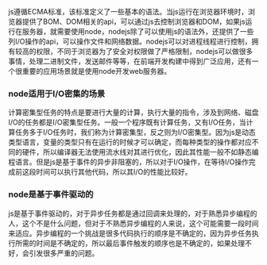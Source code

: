 js遵循ECMA标准，该标准定义了一些基本的语法。当js运行在浏览器环境时，浏览器提供了BOM、DOM相关的api，可以通过js去控制浏览器和DOM，如果js运行在服务器，就需要使用node，nodejs除了可以使用js的语法外，还提供了一些列I/O操作的api，可以操作文件和网络数据。nodejs可以对进程线程进行控制，拥有较高的权限，不同于浏览器为了安全对权限做了严格限制，nodejs可以做很多事情，处理二进制文件，发送邮件等等，在前端开发构建中得到广泛应用，还有一个很重要的应用场景就是使用node开发web服务器。

### node适用于I/O密集的场景
计算密集型任务的特点是要进行大量的计算，执行大量的指令，涉及到网络、磁盘I/O的任务都是I/O密集型任务。一般一个程序既有计算任务，又有I/O任务，当计算任务多于I/O任务时，我们称为计算密集型，反之则为I/O密集型。因为js是动态类型语言，变量的类型只有在运行的时候才可以确定，而每种类型的操作都对应不同的硬件，所以编译器无法使用流水线对其进行优化，因此其性能一般不如静态编程语言。但是js是基于事件的异步非阻塞的，所以对于I/O操作，在等待I/O操作完成前这段时间可以执行其他代码，所以其I/O的性能比较好。

### node是基于事件驱动的
js是基于事件驱动的，对于异步任务都是通过回调来处理的，对于熟悉异步编程的人，这个不是什么问题，但对于不熟悉异步编程的人来说，这个可能需要一段时间来适应。异步编程的一个挑战是很多代码执行的顺序是不确定的，因为异步任务执行所需的时间是不确定的，所以最后事件触发的顺序也是不确定的，如果处理不好，会引发很多严重的问题。
